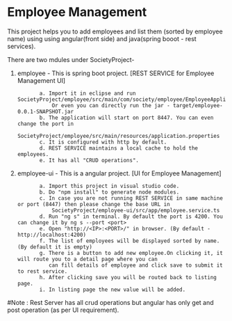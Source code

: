 # Employee Management

This project helps you to add employees and list them (sorted by employee name) using using angular(front side) and 
  java(spring booot - rest services).

There are two mdules under SocietyProject- 

  1. employee - This is spring boot project. [REST SERVICE for Employee Management UI] 
                
                a. Import it in eclipse and run SocietyProject/employee/src/main/com/society/employee/EmployeeApplication. 
                    Or even you can directly run the jar - target/employee-0.0.1-SNAPSHOT.jar
                b. The application will start on port 8447. You can even change the port in 
                    SocietyProject/employee/src/main/resources/application.properties 
                c. It is configured with http by default.
                d. REST SERVICE maintains a local cache to hold the employees.
                e. It has all "CRUD operations".

  2. employee-ui - This is a angular project. [UI for Employee Management]
  
                a. Import this project in visual studio code.
                b. Do "npm install" to generate node modules.
                c. In case you are not running REST SERVICE in same machine or port (8447) then please change the base URL in 
                    SocietyProject/employee-ui/src/app/employee.service.ts
                d. Run "ng s" in terminal. By default the port is 4200. You can change it by ng s --port <port>
                e. Open "http://<IP>:<PORT>/" in browser. (By default - http://localhost:4200)
                f. The list of employees will be displayed sorted by name. (By default it is empty)
                g. There is a button to add new employee.On clicking it, it will route you to a detail page where you can
                   can fill details of employee and click save to submit it to rest service.
                h. After clicking save you will be routed back to listing page.
                i. In listing page the new value will be added.


#Note : Rest Server has all crud operations but angular has only get and post operation (as per UI requirement).
